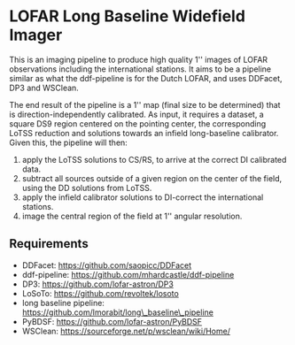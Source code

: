 # LOFAR Long Baseline Widefield Imager 
This is an imaging pipeline to produce high quality 1'' images of LOFAR observations including the international stations. It aims to be a pipeline similar as what the ddf-pipeline is for the Dutch LOFAR, and uses DDFacet, DP3 and WSClean.

The end result of the pipeline is a 1'' map (final size to be determined) that is direction-independently calibrated. As input, it requires a dataset, a square DS9 region centered on the pointing center, the corresponding LoTSS reduction and solutions towards an infield long-baseline calibrator. Given this, the pipeline will then:

1. apply the LoTSS solutions to CS/RS, to arrive at the correct DI calibrated data.
2. subtract all sources outside of a given region on the center of the field, using the DD solutions from LoTSS.
3. apply the infield calibrator solutions to DI-correct the international stations.
4. image the central region of the field at 1'' angular resolution.

Requirements
------------
* DDFacet: https://github.com/saopicc/DDFacet
* ddf-pipeline: https://github.com/mhardcastle/ddf-pipeline
* DP3: https://github.com/lofar-astron/DP3
* LoSoTo: https://github.com/revoltek/losoto
* long baseline pipeline: https://github.com/lmorabit/long\_baseline\_pipeline
* PyBDSF: https://github.com/lofar-astron/PyBDSF
* WSClean: https://sourceforge.net/p/wsclean/wiki/Home/

